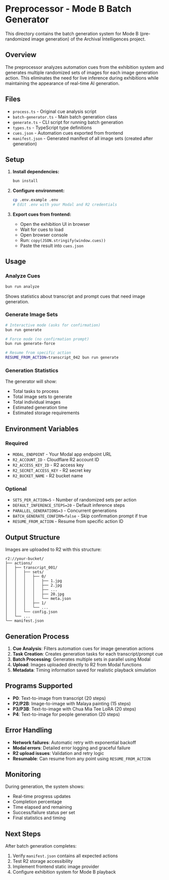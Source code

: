 # Preprocessor - Mode B Batch Generator

This directory contains the batch generation system for Mode B (pre-randomized image generation) of the Archival Intelligences project.

## Overview

The preprocessor analyzes automation cues from the exhibition system and generates multiple randomized sets of images for each image generation action. This eliminates the need for live inference during exhibitions while maintaining the appearance of real-time AI generation.

## Files

- `process.ts` - Original cue analysis script
- `batch-generator.ts` - Main batch generation class
- `generate.ts` - CLI script for running batch generation
- `types.ts` - TypeScript type definitions
- `cues.json` - Automation cues exported from frontend
- `manifest.json` - Generated manifest of all image sets (created after generation)

## Setup

1. **Install dependencies:**
   ```bash
   bun install
   ```

2. **Configure environment:**
   ```bash
   cp .env.example .env
   # Edit .env with your Modal and R2 credentials
   ```

3. **Export cues from frontend:**
   - Open the exhibition UI in browser
   - Wait for cues to load
   - Open browser console
   - Run: `copy(JSON.stringify(window.cues))`
   - Paste the result into `cues.json`

## Usage

### Analyze Cues
```bash
bun run analyze
```
Shows statistics about transcript and prompt cues that need image generation.

### Generate Image Sets
```bash
# Interactive mode (asks for confirmation)
bun run generate

# Force mode (no confirmation prompt)
bun run generate-force

# Resume from specific action
RESUME_FROM_ACTION=transcript_042 bun run generate
```

### Generation Statistics
The generator will show:
- Total tasks to process
- Total image sets to generate
- Total individual images
- Estimated generation time
- Estimated storage requirements

## Environment Variables

### Required
- `MODAL_ENDPOINT` - Your Modal app endpoint URL
- `R2_ACCOUNT_ID` - Cloudflare R2 account ID
- `R2_ACCESS_KEY_ID` - R2 access key
- `R2_SECRET_ACCESS_KEY` - R2 secret key
- `R2_BUCKET_NAME` - R2 bucket name

### Optional
- `SETS_PER_ACTION=5` - Number of randomized sets per action
- `DEFAULT_INFERENCE_STEPS=20` - Default inference steps
- `PARALLEL_GENERATIONS=3` - Concurrent generations
- `BATCH_GENERATE_CONFIRM=false` - Skip confirmation prompt if true
- `RESUME_FROM_ACTION` - Resume from specific action ID

## Output Structure

Images are uploaded to R2 with this structure:
```
r2://your-bucket/
├── actions/
│   ├── transcript_001/
│   │   ├── sets/
│   │   │   ├── 0/
│   │   │   │   ├── 1.jpg
│   │   │   │   ├── 2.jpg
│   │   │   │   ├── ...
│   │   │   │   ├── 20.jpg
│   │   │   │   └── meta.json
│   │   │   ├── 1/
│   │   │   └── ...
│   │   └── config.json
│   └── ...
└── manifest.json
```

## Generation Process

1. **Cue Analysis**: Filters automation cues for image generation actions
2. **Task Creation**: Creates generation tasks for each transcript/prompt cue
3. **Batch Processing**: Generates multiple sets in parallel using Modal
4. **Upload**: Images uploaded directly to R2 from Modal functions
5. **Metadata**: Timing information saved for realistic playback simulation

## Programs Supported

- **P0**: Text-to-image from transcript (20 steps)
- **P2/P2B**: Image-to-image with Malaya painting (15 steps) 
- **P3/P3B**: Text-to-image with Chua Mia Tee LoRA (20 steps)
- **P4**: Text-to-image for people generation (20 steps)

## Error Handling

- **Network failures**: Automatic retry with exponential backoff
- **Modal errors**: Detailed error logging and graceful failure
- **R2 upload issues**: Validation and retry logic
- **Resumable**: Can resume from any point using `RESUME_FROM_ACTION`

## Monitoring

During generation, the system shows:
- Real-time progress updates
- Completion percentage
- Time elapsed and remaining
- Success/failure status per set
- Final statistics and timing

## Next Steps

After batch generation completes:
1. Verify `manifest.json` contains all expected actions
2. Test R2 storage accessibility
3. Implement frontend static image provider
4. Configure exhibition system for Mode B playback
